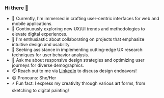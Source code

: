 ### Hi there 👋

- 🔭 Currently, I'm immersed in crafting user-centric interfaces for web and mobile applications.
- 🌱 Continuously exploring new UX/UI trends and methodologies to elevate digital experiences.
- 👯 I'm enthusiastic about collaborating on projects that emphasize intuitive design and usability.
- 🤔 Seeking assistance in implementing cutting-edge UX research techniques for user behavior analysis.
- 💬 Ask me about responsive design strategies and optimizing user journeys for diverse demographics.
- 📫 Reach out to me via [LinkedIn](https://www.linkedin.com/in/tilviya-thomas/) to discuss design endeavors!
- 😄 Pronouns: She/Her
- ⚡ Fun fact: I express my creativity through various art forms, from sketching to digital painting!

